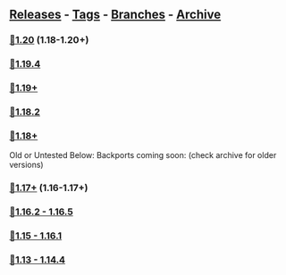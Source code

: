 ## [Releases](https://github.com/InfamousMusicify/1.8-Combat/releases/) - [Tags](https://github.com/InfamousMusicify/1.8-Combat/tags/) - [Branches](https://github.com/InfamousMusicify/1.8-Combat/branches) - [Archive](https://github.com/InfamousMusicify/1.8-Combat/releases/tag/Archive)       


### [🔗1.20](https://github.com/InfamousMusicify/1.8-Combat/releases/download/1.20/1.8_Combat_V0.9.0-1.20.zip) (1.18-1.20+)     

### [🔗1.19.4](https://github.com/InfamousMusicify/1.8-Combat/releases/download/1.19.4/1.8_Combat_V0.9.0-1.19.4.zip)    
### [🔗1.19+](https://github.com/InfamousMusicify/1.8-Combat/releases/download/1.19/1.8_Combat_V0.9.0-1.19.zip)  

### [🔗1.18.2](https://github.com/InfamousMusicify/1.8-Combat/releases/download/1.18.2/1.8_Combat_V0.9.0-1.18.2.zip) 
### [🔗1.18+](https://github.com/InfamousMusicify/1.8-Combat/releases/download/1.18/1.8_Combat_V0.9.0-1.18.zip)

Old or Untested Below: Backports coming soon: (check archive for older versions)
### [🔗1.17+](https://github.com/InfamousMusicify/1.8-Combat/releases/download/1.17/1.8_Combat_V0.9.n1-1.17.zip) (1.16-1.17+)   

### [🔗1.16.2 - 1.16.5](https://github.com/InfamousMusicify/1.8-Combat/releases/download/1.16.2/1.8_Combat_V0.9.n1-1.16.zip)   

### [🔗1.15 - 1.16.1](https://github.com/InfamousMusicify/1.8-Combat/releases/download/1.15%E2%80%931.16.1/1.8_Combat_V0.9.n2-1.15.16.zip)   

### [🔗1.13 - 1.14.4](https://github.com/InfamousMusicify/1.8-Combat/releases/download/1.13%E2%80%931.14/1.8_Combat_V0.9.n2-1.13-14.zip)   

